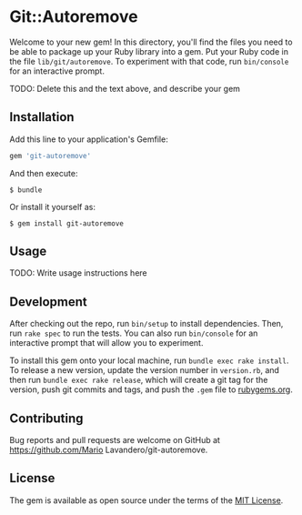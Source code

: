 # Git::Autoremove

Welcome to your new gem! In this directory, you'll find the files you need to be able to package up your Ruby library into a gem. Put your Ruby code in the file `lib/git/autoremove`. To experiment with that code, run `bin/console` for an interactive prompt.

TODO: Delete this and the text above, and describe your gem

## Installation

Add this line to your application's Gemfile:

```ruby
gem 'git-autoremove'
```

And then execute:

    $ bundle

Or install it yourself as:

    $ gem install git-autoremove

## Usage

TODO: Write usage instructions here

## Development

After checking out the repo, run `bin/setup` to install dependencies. Then, run `rake spec` to run the tests. You can also run `bin/console` for an interactive prompt that will allow you to experiment.

To install this gem onto your local machine, run `bundle exec rake install`. To release a new version, update the version number in `version.rb`, and then run `bundle exec rake release`, which will create a git tag for the version, push git commits and tags, and push the `.gem` file to [rubygems.org](https://rubygems.org).

## Contributing

Bug reports and pull requests are welcome on GitHub at https://github.com/Mario Lavandero/git-autoremove.


## License

The gem is available as open source under the terms of the [MIT License](http://opensource.org/licenses/MIT).

